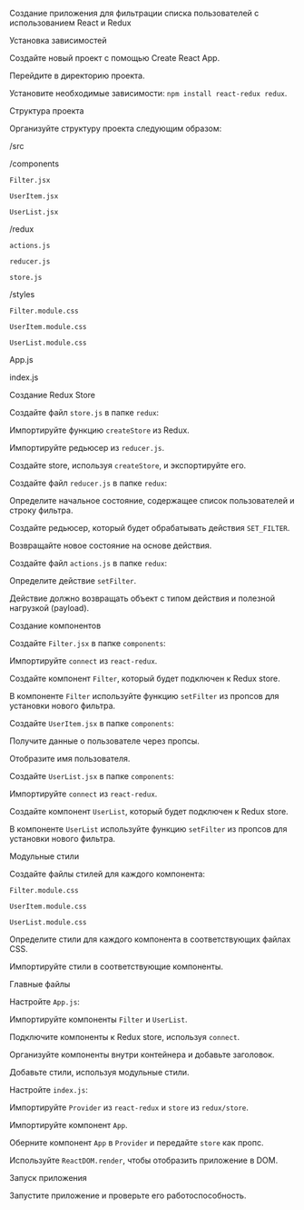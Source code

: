 Создание приложения для фильтрации списка пользователей с использованием React и Redux


Установка зависимостей

Создайте новый проект с помощью Create React App.

Перейдите в директорию проекта.

Установите необходимые зависимости: `npm install react-redux redux`.


Структура проекта

Организуйте структуру проекта следующим образом:


/src

  /components

    Filter.jsx

    UserItem.jsx

    UserList.jsx

  /redux

    actions.js

    reducer.js

    store.js

  /styles

    Filter.module.css

    UserItem.module.css

    UserList.module.css

  App.js

  index.js


Создание Redux Store

Создайте файл `store.js` в папке `redux`:

Импортируйте функцию `createStore` из Redux.

Импортируйте редьюсер из `reducer.js`.

Создайте store, используя `createStore`, и экспортируйте его.


Создайте файл `reducer.js` в папке `redux`:

Определите начальное состояние, содержащее список пользователей и строку фильтра.

Создайте редьюсер, который будет обрабатывать действия `SET_FILTER`.

Возвращайте новое состояние на основе действия.


Создайте файл `actions.js` в папке `redux`:

Определите действие `setFilter`.

Действие должно возвращать объект с типом действия и полезной нагрузкой (payload).


Создание компонентов

Создайте `Filter.jsx` в папке `components`:

Импортируйте `connect` из `react-redux`.

Создайте компонент `Filter`, который будет подключен к Redux store.

В компоненте `Filter` используйте функцию `setFilter` из пропсов для установки нового фильтра.


Создайте `UserItem.jsx` в папке `components`:

Получите данные о пользователе через пропсы.

Отобразите имя пользователя.


Создайте `UserList.jsx` в папке `components`:

Импортируйте `connect` из `react-redux`.

Создайте компонент `UserList`, который будет подключен к Redux store.

В компоненте `UserList` используйте функцию `setFilter` из пропсов для установки нового фильтра.


Модульные стили

Создайте файлы стилей для каждого компонента:

`Filter.module.css`

`UserItem.module.css`

`UserList.module.css`


Определите стили для каждого компонента в соответствующих файлах CSS.


Импортируйте стили в соответствующие компоненты.


Главные файлы

Настройте `App.js`:

Импортируйте компоненты `Filter` и `UserList`.

Подключите компоненты к Redux store, используя `connect`.

Организуйте компоненты внутри контейнера и добавьте заголовок.

Добавьте стили, используя модульные стили.


Настройте `index.js`:

Импортируйте `Provider` из `react-redux` и `store` из `redux/store`.

Импортируйте компонент `App`.

Оберните компонент `App` в `Provider` и передайте `store` как пропс.

Используйте `ReactDOM.render`, чтобы отобразить приложение в DOM.


Запуск приложения

Запустите приложение и проверьте его работоспособность.